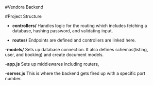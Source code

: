 #Vendora Backend


#Project Structure

- **controllers/**
    Handles logic for the routing which includes fetching a database, hashing password, and validating input.

- **routes/**
    Endpoints are defined and controllers are linked here.

-**models/**
    Sets up database connection. It also defines schemas(listing, user, and booking) and create document models.

-**app.js**
    Sets up middlewares including routers, 

-**server.js**
    This is where the backend gets fired up with a specific port number.

